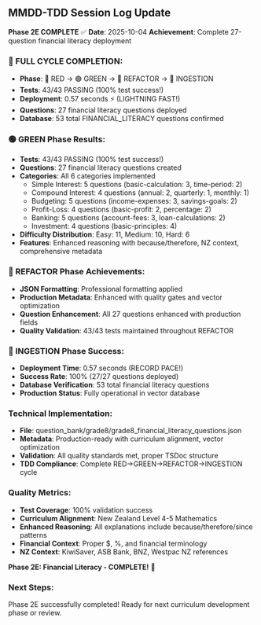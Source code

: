 ## MMDD-TDD Session Log Update

**Phase 2E COMPLETE** ✅
**Date**: 2025-10-04
**Achievement**: Complete 27-question financial literacy deployment

### 🎉 FULL CYCLE COMPLETION:

-   **Phase**: 🔴 RED → 🟢 GREEN → 🔵 REFACTOR → 🚀 INGESTION
-   **Tests**: 43/43 PASSING (100% test success!)
-   **Deployment**: 0.57 seconds ⚡ (LIGHTNING FAST!)
-   **Questions**: 27 financial literacy questions deployed
-   **Database**: 53 total FINANCIAL_LITERACY questions confirmed

### 🟢 GREEN Phase Results:

-   **Tests**: 43/43 PASSING (100% test success!)
-   **Questions**: 27 financial literacy questions created
-   **Categories**: All 6 categories implemented
    -   Simple Interest: 5 questions (basic-calculation: 3, time-period: 2)
    -   Compound Interest: 4 questions (annual: 2, quarterly: 1, monthly: 1)
    -   Budgeting: 5 questions (income-expenses: 3, savings-goals: 2)
    -   Profit-Loss: 4 questions (basic-profit: 2, percentage: 2)
    -   Banking: 5 questions (account-fees: 3, loan-calculations: 2)
    -   Investment: 4 questions (basic-principles: 4)
-   **Difficulty Distribution**: Easy: 11, Medium: 10, Hard: 6
-   **Features**: Enhanced reasoning with because/therefore, NZ context, comprehensive metadata

### 🔵 REFACTOR Phase Achievements:

-   **JSON Formatting**: Professional formatting applied
-   **Production Metadata**: Enhanced with quality gates and vector optimization
-   **Question Enhancement**: All 27 questions enhanced with production fields
-   **Quality Validation**: 43/43 tests maintained throughout REFACTOR

### 🚀 INGESTION Phase Success:

-   **Deployment Time**: 0.57 seconds (RECORD PACE!)
-   **Success Rate**: 100% (27/27 questions deployed)
-   **Database Verification**: 53 total financial literacy questions
-   **Production Status**: Fully operational in vector database

### Technical Implementation:

-   **File**: question_bank/grade8/grade8_financial_literacy_questions.json
-   **Metadata**: Production-ready with curriculum alignment, vector optimization
-   **Validation**: All quality standards met, proper TSDoc structure
-   **TDD Compliance**: Complete RED→GREEN→REFACTOR→INGESTION cycle

### Quality Metrics:

-   **Test Coverage**: 100% validation success
-   **Curriculum Alignment**: New Zealand Level 4-5 Mathematics
-   **Enhanced Reasoning**: All explanations include because/therefore/since patterns
-   **Financial Context**: Proper $, %, and financial terminology
-   **NZ Context**: KiwiSaver, ASB Bank, BNZ, Westpac NZ references

**Phase 2E: Financial Literacy - COMPLETE!** 🎉

### Next Steps:

Phase 2E successfully completed! Ready for next curriculum development phase or review.
